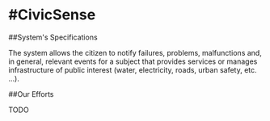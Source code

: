# #CivicSense

##System's Specifications

The system allows the citizen to notify failures, problems, malfunctions and, in general, relevant events for a subject that provides services or manages infrastructure of public interest (water, electricity, roads, urban safety, etc. ...).

##Our Efforts

TODO